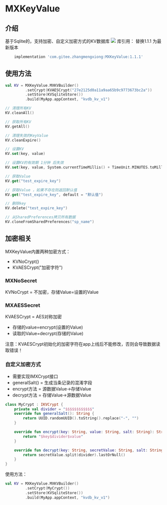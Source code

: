 # MXKeyValue
## 介绍
基于Sqlite的，支持加密、自定义加密方式的KV数据库
[![](https://jitpack.io/v/com.gitee.zhangmengxiong/MXKeyValue.svg)](https://jitpack.io/#com.gitee.zhangmengxiong/MXKeyValue)
库引用： 替换1.1.1 为最新版本
```gradle
    implementation 'com.gitee.zhangmengxiong:MXKeyValue:1.1.1'
```

## 使用方法

```kotlin
val KV = MXKeyValue.MXKVBuilder()
         .setCrypt(KVAESCrypt("27e2125d0a11a9aa65b9c9773673bc2a"))
         .setStore(KVSqliteStore())
         .build(MyApp.appContext, "kvdb_kv_v1")

// 清理所有KV
KV.cleanAll()

// 获取所有KV
KV.getAll()

// 清理失效的KeyValue
KV.cleanExpire()

// 设置KV
KV.set(key, value)

// 设置KV的有效期 1分钟 后失效
KV.set(key, value, System.currentTimeMillis() + TimeUnit.MINUTES.toMillis(1))

// 获取Value
KV.get("test_expire_key")

// 获取Value ，如果不存在则返回默认值
KV.get("test_expire_key", default = "默认值")

// 删除key
KV.delete("test_expire_key")

// 从SharedPreferences拷贝所有数据
KV.cloneFromSharedPreferences("sp_name")
```

## 加密相关
MXKeyValue内置两种加密方式：
- KVNoCrypt()
- KVAESCrypt("加密字符")

### MXNoSecret
KVNoCrypt = 不加密，存储Value=设置的Value

### MXAESSecret
KVAESCrypt = AES对称加密
- 存储的value=encrypt(设置的Value)
- 读取的Value=decrypt(存储的Value)

注意：KVAESCrypt初始化的加密字符在app上线后不能修改，否则会导致数据读取错误！

### 自定义加密方式
- 需要实现IMXCrypt接口
- generalSalt() = 生成当条记录的混淆字段
- encrypt方法 = 源数据Value->存储Value
- decrypt方法 = 存储Value->源数据Value
```kotlin
class MyCrypt : IKVCrypt {
    private val divider = "$$$$$$$$$$$$"
    override fun generalSalt(): String {
        return UUID.randomUUID().toString().replace("-", "")
    }

    override fun encrypt(key: String, value: String, salt: String): String? {
        return "$key$divider$value"
    }

    override fun decrypt(key: String, secretValue: String, salt: String): String? {
        return secretValue.split(divider).lastOrNull()
    }
}
```
使用方法：
```kotlin
val KV = MXKeyValue.MXKVBuilder()
         .setCrypt(MyCrypt())
         .setStore(KVSqliteStore())
         .build(MyApp.appContext, "kvdb_kv_v1")
```